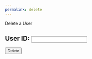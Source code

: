 ```yaml
---
permalink: delete
---
```


<!-- 
A simple HTML login form with a Login action when button is pressed.  

The form triggers the login_user function defined in the JavaScript below when the Login button is pressed.
-->
<p class="title"> Delete a User </p>

<form action="javascript:delete_user()">
    <h2><label>
        User ID:
        <input type="text" name="duid" id="duid" required>
    </label></h2>
    <p>
        <button class="delete-button">Delete</button>
    </p>

</form>

<script type="module">
    // uri variable and options object are obtained from config.js
    import { uri, options } from '{{site.baseurl}}/assets/js/api/config.js';

    const url = uri + '/api/users/';

    function delete_user(){
    const body = {
      uid: document.getElementById("duid").value,
    };
    const AuthOptions = {
                mode: 'cors', // no-cors, *cors, same-origin
                credentials: 'include', // include, same-origin, omit
                headers: {
                    'Content-Type': 'application/json',
                },
                method: 'DELETE', // Override the method property
                cache: 'no-cache', // Set the cache property
                body: JSON.stringify(body) // delete if using backend code that fetches directly from the cookie
            };
      // fetch the API
      fetch(url, AuthOptions)
        // response is a RESTful "promise" on any successful fetch
        .then(response => {
          // check for response errors and display
          if (response.status !== 200) {
                window.location.replace("{{site.baseurl}}/403_Error?message=Insufficient+Permissions");
                return;
          }
          // valid response will contain JSON data
          response.json().then(data => {
            window.location.href = "{{site.baseurl}}/database";
          })
      })
      // catch fetch errors (ie ACCESS to server blocked)
      .catch(err => {
        console.log(err)
      });
  }
  window.delete_user = delete_user;
</script>